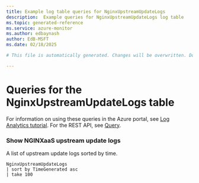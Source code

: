 ```yaml
---
title: Example log table queries for NginxUpstreamUpdateLogs
description:  Example queries for NginxUpstreamUpdateLogs log table
ms.topic: generated-reference
ms.service: azure-monitor
ms.author: edbaynash
author: EdB-MSFT
ms.date: 02/18/2025

# This file is automatically generated. Changes will be overwritten. Do not change this file directly. 

---
```


# Queries for the NginxUpstreamUpdateLogs table

For information on using these queries in the Azure portal, see [Log Analytics tutorial](/azure/azure-monitor/logs/log-analytics-tutorial). For the REST API, see [Query](/rest/api/loganalytics/query).


### Show NGINXaaS upstream update logs  


A list of upstream update logs sorted by time.  

```query
NginxUpstreamUpdateLogs
| sort by TimeGenerated asc
| take 100
```

